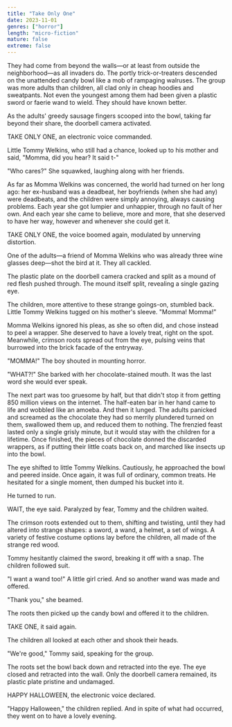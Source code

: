 ```yaml
---
title: "Take Only One"
date: 2023-11-01
genres: ["horror"]
length: "micro-fiction"
mature: false
extreme: false
---
```

They had come from beyond the walls—or at least from outside the neighborhood—as all invaders do. The portly trick-or-treaters descended on the unattended candy bowl like a mob of rampaging walruses. The group was more adults than children, all clad only in cheap hoodies and sweatpants. Not even the youngest among them had been given a plastic sword or faerie wand to wield. They should have known better.

As the adults' greedy sausage fingers scooped into the bowl, taking far beyond their share, the doorbell camera activated. 

TAKE ONLY ONE, an electronic voice commanded. 

Little Tommy Welkins, who still had a chance, looked up to his mother and said, "Momma, did you hear? It said t-"

"Who cares?" She squawked, laughing along with her friends. 

As far as Momma Welkins was concerned, the world had turned on her long ago: her ex-husband was a deadbeat, her boyfriends (when she had any) were deadbeats, and the children were simply annoying, always causing problems. Each year she got lumpier and unhappier, through no fault of her own. And each year she came to believe, more and more, that she deserved to have her way, however and whenever she could get it.

TAKE ONLY ONE, the voice boomed again, modulated by unnerving distortion. 

One of the adults—a friend of Momma Welkins who was already three wine glasses deep—shot the bird at it. They all cackled.

The plastic plate on the doorbell camera cracked and split as a mound of red flesh pushed through. The mound itself split, revealing a single gazing eye. 

The children, more attentive to these strange goings-on, stumbled back. Little Tommy Welkins tugged on his mother's sleeve. "Momma! Momma!"

Momma Welkins ignored his pleas, as she so often did, and chose instead to peel a wrapper. She deserved to have a lovely treat, right on the spot. Meanwhile, crimson roots spread out from the eye, pulsing veins that burrowed into the brick facade of the entryway.

"MOMMA!" The boy shouted in mounting horror.

"WHAT?!" She barked with her chocolate-stained mouth. It was the last word she would ever speak.

The next part was too gruesome by half, but that didn't stop it from getting 850 million views on the internet. The half-eaten bar in her hand came to life and wobbled like an amoeba. And then it lunged. The adults panicked and screamed as the chocolate they had so merrily plundered turned on them, swallowed them up, and reduced them to nothing. The frenzied feast lasted only a single grisly minute, but it would stay with the children for a lifetime. Once finished, the pieces of chocolate donned the discarded wrappers, as if putting their little coats back on, and marched like insects up into the bowl. 

The eye shifted to little Tommy Welkins. Cautiously, he approached the bowl and peered inside. Once again, it was full of ordinary, common treats. He hesitated for a single moment, then dumped his bucket into it. 

He turned to run.

WAIT, the eye said. Paralyzed by fear, Tommy and the children waited.

The crimson roots extended out to them, shifting and twisting, until they had altered into strange shapes: a sword, a wand, a helmet, a set of wings. A variety of festive costume options lay before the children, all made of the strange red wood.

Tommy hesitantly claimed the sword, breaking it off with a snap. The children followed suit.

"I want a wand too!" A little girl cried. And so another wand was made and offered.

"Thank you," she beamed. 

The roots then picked up the candy bowl and offered it to the children.

TAKE ONE, it said again. 

The children all looked at each other and shook their heads. 

"We're good," Tommy said, speaking for the group.

The roots set the bowl back down and retracted into the eye. The eye closed and retracted into the wall. Only the doorbell camera remained, its plastic plate pristine and undamaged. 

HAPPY HALLOWEEN, the electronic voice declared.

"Happy Halloween," the children replied. And in spite of what had occurred, they went on to have a lovely evening.
